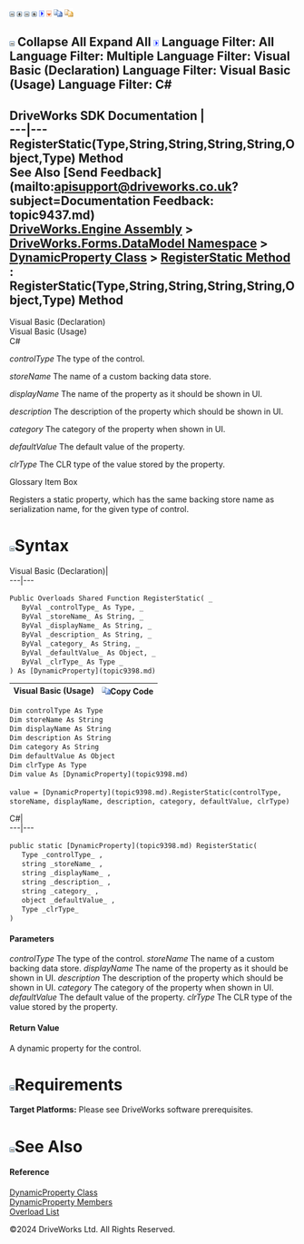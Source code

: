 ![](dotnetimages/collapse.gif) ![](dotnetimages/expand.gif) ![](dotnetimages/collapse.gif) ![](dotnetimages/expand.gif) ![](dotnetimages/drpdown.gif) ![](dotnetimages/drpdown_orange.gif) ![](dotnetimages/copycode.gif) ![](dotnetimages/copycodeHighlight.gif)

![](dotnetimages/collapse.gif) Collapse All Expand All ![](dotnetimages/drpdown.gif) Language Filter: All  Language Filter: Multiple  Language Filter: Visual Basic (Declaration) Language Filter: Visual Basic (Usage) Language Filter: C#  
---  
DriveWorks SDK Documentation  |   
---|---  
RegisterStatic(Type,String,String,String,String,Object,Type) Method   
See Also [Send Feedback](mailto:apisupport@driveworks.co.uk?subject=Documentation Feedback: topic9437.md)  
[DriveWorks.Engine Assembly](topic2156.md) > [DriveWorks.Forms.DataModel Namespace](topic9371.md) > [DynamicProperty Class](topic9398.md) > [RegisterStatic Method](topic9435.md) : RegisterStatic(Type,String,String,String,String,Object,Type) Method  
---  
  
Visual Basic (Declaration)    
Visual Basic (Usage)    
C# 

_controlType_
    The type of the control.

_storeName_
    The name of a custom backing data store.

_displayName_
    The name of the property as it should be shown in UI.

_description_
    The description of the property which should be shown in UI.

_category_
    The category of the property when shown in UI.

_defaultValue_
    The default value of the property.

_clrType_
    The CLR type of the value stored by the property.

Glossary Item Box

Registers a static property, which has the same backing store name as serialization name, for the given type of control. 

# ![](dotnetimages/collapse.gif)Syntax

Visual Basic (Declaration)|   
---|---  
      
    
    Public Overloads Shared Function RegisterStatic( _
       ByVal _controlType_ As Type, _
       ByVal _storeName_ As String, _
       ByVal _displayName_ As String, _
       ByVal _description_ As String, _
       ByVal _category_ As String, _
       ByVal _defaultValue_ As Object, _
       ByVal _clrType_ As Type _
    ) As [DynamicProperty](topic9398.md)  
  
Visual Basic (Usage)| ![](dotnetimages/copycode.gif)Copy Code  
---|---  
      
    
    Dim controlType As Type
    Dim storeName As String
    Dim displayName As String
    Dim description As String
    Dim category As String
    Dim defaultValue As Object
    Dim clrType As Type
    Dim value As [DynamicProperty](topic9398.md)
     
    value = [DynamicProperty](topic9398.md).RegisterStatic(controlType, storeName, displayName, description, category, defaultValue, clrType)  
  
C#|   
---|---  
      
    
    public static [DynamicProperty](topic9398.md) RegisterStatic( 
       Type _controlType_ ,
       string _storeName_ ,
       string _displayName_ ,
       string _description_ ,
       string _category_ ,
       object _defaultValue_ ,
       Type _clrType_
    )  
  
#### Parameters

 _controlType_
    The type of the control.
_storeName_
    The name of a custom backing data store.
_displayName_
    The name of the property as it should be shown in UI.
_description_
    The description of the property which should be shown in UI.
_category_
    The category of the property when shown in UI.
_defaultValue_
    The default value of the property.
_clrType_
    The CLR type of the value stored by the property.

#### Return Value

A dynamic property for the control.

# ![](dotnetimages/collapse.gif)Requirements

**Target Platforms:** Please see DriveWorks software prerequisites.

# ![](dotnetimages/collapse.gif)See Also

#### Reference

[DynamicProperty Class](topic9398.md)   
[DynamicProperty Members](topic9399.md)   
[Overload List](topic9435.md)

©2024 DriveWorks Ltd. All Rights Reserved.
